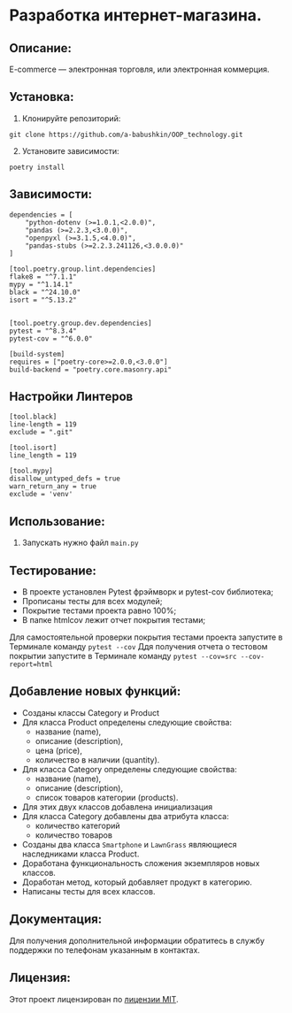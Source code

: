 # Разработка интернет-магазина. 

## Описание:

E-commerce  — электронная торговля, или электронная коммерция.

## Установка:

1. Клонируйте репозиторий:
```
git clone https://github.com/a-babushkin/OOP_technology.git
```
2. Установите зависимости:
```
poetry install
```
## Зависимости:

```requires-python = ">=3.11"
dependencies = [
    "python-dotenv (>=1.0.1,<2.0.0)",
    "pandas (>=2.2.3,<3.0.0)",
    "openpyxl (>=3.1.5,<4.0.0)",
    "pandas-stubs (>=2.2.3.241126,<3.0.0.0)"
]

[tool.poetry.group.lint.dependencies]
flake8 = "^7.1.1"
mypy = "^1.14.1"
black = "^24.10.0"
isort = "^5.13.2"


[tool.poetry.group.dev.dependencies]
pytest = "^8.3.4"
pytest-cov = "^6.0.0"

[build-system]
requires = ["poetry-core>=2.0.0,<3.0.0"]
build-backend = "poetry.core.masonry.api"
```

## Настройки Линтеров

```
[tool.black]
line-length = 119
exclude = ".git"

[tool.isort]
line_length = 119

[tool.mypy]
disallow_untyped_defs = true
warn_return_any = true
exclude = 'venv'
```

## Использование:

1. Запускать нужно файл `main.py`

## Тестирование:

- В проекте установлен Pytest фрэймворк и pytest-cov библиотека;
- Прописаны тесты для всех модулей;
- Покрытие тестами проекта равно 100%;
- В папке htmlcov лежит отчет покрытия тестами;

Для самостоятельной проверки покрытия тестами проекта 
запустите в Терминале команду `pytest --cov`
Ддя получения отчета о тестовом покрытии 
запустите в Терминале команду `pytest --cov=src --cov-report=html`

## Добавление новых функций:

- Созданы классы Category и Product
- Для класса Product определены следующие свойства:
    - название (name),
    - описание (description),
    - цена (price),
    - количество в наличии (quantity).
- Для класса Category определены следующие свойства:
    - название (name),
    - описание (description),
    - список товаров категории (products).
- Для этих двух классов добавлена инициализация
- Для класса Category добавлены два атрибута класса:
    - количество категорий
    - количество товаров
- Созданы два класса `Smartphone` и `LawnGrass` являющиеся наследниками класса Product.
- Доработана функциональность сложения экземпляров новых классов.
- Доработан метод, который добавляет продукт в категорию.
- Написаны тесты для всех классов.

## Документация:

Для получения дополнительной информации обратитесь в службу поддержки по телефонам указанным в контактах.

## Лицензия:

Этот проект лицензирован по [лицензии MIT](https://opensource.org/license/mit).